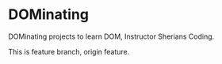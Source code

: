 # DOMinating

DOMinating projects to learn DOM, Instructor Sherians Coding.

This is feature branch, origin feature.
